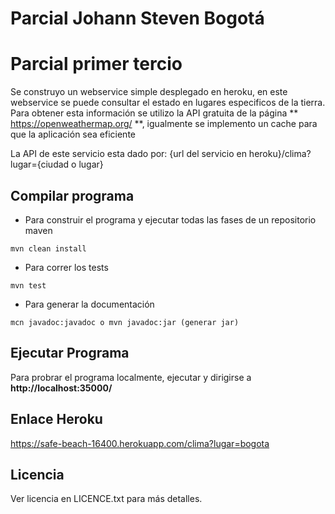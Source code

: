 # Parcial Johann Steven Bogotá
# Parcial primer tercio

Se construyo un webservice simple desplegado en heroku, en este webservice se puede consultar el estado en lugares especificos de la tierra. Para obtener esta información se utilizo la API gratuita de la página ** https://openweathermap.org/ **, igualmente se implemento un cache para que la aplicación sea eficiente 

La API de este servicio esta dado por:
{url del servicio en heroku}/clima?lugar={ciudad o lugar}


## Compilar programa
- Para construir el programa y ejecutar todas las fases de un repositorio maven
```
mvn clean install
``` 
- Para correr los tests
```
mvn test
```
- Para generar la documentación
```
mcn javadoc:javadoc o mvn javadoc:jar (generar jar)
```
## Ejecutar Programa
Para probrar el programa localmente, ejecutar y dirigirse a  **http://localhost:35000/**

## Enlace Heroku
https://safe-beach-16400.herokuapp.com/clima?lugar=bogota
## Licencia
Ver licencia en LICENCE.txt para más detalles.